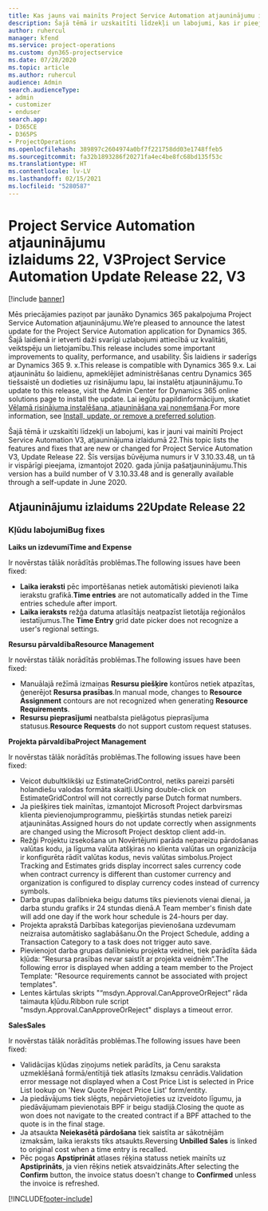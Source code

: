 ```yaml
---
title: Kas jauns vai mainīts Project Service Automation atjauninājumu izlaidumā 22, V3
description: Šajā tēmā ir uzskaitīti līdzekļi un labojumi, kas ir pieejami Project Service Automation atjauninājumu izlaidumā 22, V3.
author: ruhercul
manager: kfend
ms.service: project-operations
ms.custom: dyn365-projectservice
ms.date: 07/28/2020
ms.topic: article
ms.author: ruhercul
audience: Admin
search.audienceType:
- admin
- customizer
- enduser
search.app:
- D365CE
- D365PS
- ProjectOperations
ms.openlocfilehash: 389897c2604974a0bf7f221758dd03e1748ffeb5
ms.sourcegitcommit: fa32b1893286f20271fa4ec4be8fc68bd135f53c
ms.translationtype: HT
ms.contentlocale: lv-LV
ms.lasthandoff: 02/15/2021
ms.locfileid: "5280587"
---
```

# <a name="project-service-automation-update-release-22-v3"></a><span data-ttu-id="b8c56-103">Project Service Automation atjauninājumu izlaidums 22, V3</span><span class="sxs-lookup"><span data-stu-id="b8c56-103">Project Service Automation Update Release 22, V3</span></span>

[!include [banner](../includes/psa-now-project-operations.md)]

<span data-ttu-id="b8c56-104">Mēs priecājamies paziņot par jaunāko Dynamics 365 pakalpojuma Project Service Automation atjauninājumu.</span><span class="sxs-lookup"><span data-stu-id="b8c56-104">We’re pleased to announce the latest update for the Project Service Automation application for Dynamics 365.</span></span> <span data-ttu-id="b8c56-105">Šajā laidienā ir ietverti daži svarīgi uzlabojumi attiecībā uz kvalitāti, veiktspēju un lietojamību.</span><span class="sxs-lookup"><span data-stu-id="b8c56-105">This release includes some important improvements to quality, performance, and usability.</span></span> <span data-ttu-id="b8c56-106">Šis laidiens ir saderīgs ar Dynamics 365 9. x.</span><span class="sxs-lookup"><span data-stu-id="b8c56-106">This release is compatible with Dynamics 365 9.x.</span></span> <span data-ttu-id="b8c56-107">Lai atjauninātu šo laidienu, apmeklējiet administrēšanas centru Dynamics 365 tiešsaistē un dodieties uz risinājumu lapu, lai instalētu atjauninājumu.</span><span class="sxs-lookup"><span data-stu-id="b8c56-107">To update to this release, visit the Admin Center for Dynamics 365 online solutions page to install the update.</span></span> <span data-ttu-id="b8c56-108">Lai iegūtu papildinformācijum, skatiet [Vēlamā risinājuma instalēšana, atjaunināšana vai noņemšana](https://docs.microsoft.com/power-platform/admin/install-remove-preferred-solution).</span><span class="sxs-lookup"><span data-stu-id="b8c56-108">For more information, see [Install, update, or remove a preferred solution](https://docs.microsoft.com/power-platform/admin/install-remove-preferred-solution).</span></span>

<span data-ttu-id="b8c56-109">Šajā tēmā ir uzskaitīti līdzekļi un labojumi, kas ir jauni vai mainīti Project Service Automation V3, atjauninājuma izlaidumā 22.</span><span class="sxs-lookup"><span data-stu-id="b8c56-109">This topic lists the features and fixes that are new or changed for Project Service Automation V3, Update Release 22.</span></span> <span data-ttu-id="b8c56-110">Šīs versijas būvējuma numurs ir V 3.10.33.48, un tā ir vispārīgi pieejama, izmantojot 2020. gada jūnija pašatjauninājumu.</span><span class="sxs-lookup"><span data-stu-id="b8c56-110">This version has a build number of V 3.10.33.48 and is generally available through a self-update in June 2020.</span></span>

## <a name="update-release-22"></a><span data-ttu-id="b8c56-111">Atjauninājumu izlaidums 22</span><span class="sxs-lookup"><span data-stu-id="b8c56-111">Update Release 22</span></span>

### <a name="bug-fixes"></a><span data-ttu-id="b8c56-112">Kļūdu labojumi</span><span class="sxs-lookup"><span data-stu-id="b8c56-112">Bug fixes</span></span>



<span data-ttu-id="b8c56-113">**Laiks un izdevumi**</span><span class="sxs-lookup"><span data-stu-id="b8c56-113">**Time and Expense**</span></span>

<span data-ttu-id="b8c56-114">Ir novērstas tālāk norādītās problēmas.</span><span class="sxs-lookup"><span data-stu-id="b8c56-114">The following issues have been fixed:</span></span>

- <span data-ttu-id="b8c56-115">**Laika ieraksti** pēc importēšanas netiek automātiski pievienoti laika ierakstu grafikā.</span><span class="sxs-lookup"><span data-stu-id="b8c56-115">**Time entries** are not automatically added in the Time entries schedule after import.</span></span>
- <span data-ttu-id="b8c56-116">**Laika ieraksts** režģa datuma atlasītājs neatpazīst lietotāja reģionālos iestatījumus.</span><span class="sxs-lookup"><span data-stu-id="b8c56-116">The **Time Entry** grid date picker does not recognize a user's regional settings.</span></span>

<span data-ttu-id="b8c56-117">**Resursu pārvaldība**</span><span class="sxs-lookup"><span data-stu-id="b8c56-117">**Resource Management**</span></span>

<span data-ttu-id="b8c56-118">Ir novērstas tālāk norādītās problēmas.</span><span class="sxs-lookup"><span data-stu-id="b8c56-118">The following issues have been fixed:</span></span>

- <span data-ttu-id="b8c56-119">Manuālajā režīmā izmaiņas **Resursu piešķire** kontūros netiek atpazītas, ģenerējot **Resursa prasības**.</span><span class="sxs-lookup"><span data-stu-id="b8c56-119">In manual mode, changes to **Resource Assignment** contours are not recognized when generating **Resource Requirements**.</span></span>
- <span data-ttu-id="b8c56-120">**Resursu pieprasījumi** neatbalsta pielāgotus pieprasījuma statusus.</span><span class="sxs-lookup"><span data-stu-id="b8c56-120">**Resource Requests** do not support custom request statuses.</span></span>

<span data-ttu-id="b8c56-121">**Projekta pārvaldība**</span><span class="sxs-lookup"><span data-stu-id="b8c56-121">**Project Management**</span></span>

<span data-ttu-id="b8c56-122">Ir novērstas tālāk norādītās problēmas.</span><span class="sxs-lookup"><span data-stu-id="b8c56-122">The following issues have been fixed:</span></span>

- <span data-ttu-id="b8c56-123">Veicot dubultklikšķi uz EstimateGridControl, netiks pareizi parsēti holandiešu valodas formāta skaitļi.</span><span class="sxs-lookup"><span data-stu-id="b8c56-123">Using double-click on EstimateGridControl will not correctly parse Dutch format numbers.</span></span>
- <span data-ttu-id="b8c56-124">Ja piešķires tiek mainītas, izmantojot Microsoft Project darbvirsmas klienta pievienojumprogrammu, piešķirtās stundas netiek pareizi atjauninātas.</span><span class="sxs-lookup"><span data-stu-id="b8c56-124">Assigned hours do not update correctly when assignments are changed using the Microsoft Project desktop client add-in.</span></span>
- <span data-ttu-id="b8c56-125">Režģi Projektu izsekošana un Novērtējumi parāda nepareizu pārdošanas valūtas kodu, ja līguma valūta atšķiras no klienta valūtas un organizācija ir konfigurēta rādīt valūtas kodus, nevis valūtas simbolus.</span><span class="sxs-lookup"><span data-stu-id="b8c56-125">Project Tracking and Estimates grids display incorrect sales currency code when contract currency is different than customer currency and organization is configured to display currency codes instead of currency symbols.</span></span>
- <span data-ttu-id="b8c56-126">Darba grupas dalībnieka beigu datums tiks pievienots vienai dienai, ja darba stundu grafiks ir 24 stundas dienā.</span><span class="sxs-lookup"><span data-stu-id="b8c56-126">A Team member's finish date will add one day if the work hour schedule is 24-hours per day.</span></span>
- <span data-ttu-id="b8c56-127">Projekta aprakstā Darbības kategorijas pievienošana uzdevumam neizraisa automātisko saglabāšanu.</span><span class="sxs-lookup"><span data-stu-id="b8c56-127">On the Project Schedule, adding a Transaction Category to a task does not trigger auto save.</span></span>
- <span data-ttu-id="b8c56-128">Pievienojot darba grupas dalībnieku projekta veidnei, tiek parādīta šāda kļūda: “Resursa prasības nevar saistīt ar projekta veidnēm”.</span><span class="sxs-lookup"><span data-stu-id="b8c56-128">The following error is displayed when adding a team member to the Project Template: "Resource requirements cannot be associated with project templates".</span></span> 
- <span data-ttu-id="b8c56-129">Lentes kārtulas skripts "“msdyn.Approval.CanApproveOrReject” rāda taimauta kļūdu.</span><span class="sxs-lookup"><span data-stu-id="b8c56-129">Ribbon rule script "msdyn.Approval.CanApproveOrReject" displays a timeout error.</span></span>

<span data-ttu-id="b8c56-130">**Sales**</span><span class="sxs-lookup"><span data-stu-id="b8c56-130">**Sales**</span></span>

<span data-ttu-id="b8c56-131">Ir novērstas tālāk norādītās problēmas.</span><span class="sxs-lookup"><span data-stu-id="b8c56-131">The following issues have been fixed:</span></span>

- <span data-ttu-id="b8c56-132">Validācijas kļūdas ziņojums netiek parādīts, ja Cenu saraksta uzmeklēšanā formā/entītijā tiek atlasīts Izmaksu cenrādis.</span><span class="sxs-lookup"><span data-stu-id="b8c56-132">Validation error message not displayed when a Cost Price List is selected in Price List lookup on 'New Quote Project Price List' form/entity.</span></span>
- <span data-ttu-id="b8c56-133">Ja piedāvājums tiek slēgts, nepārvietojieties uz izveidoto līgumu, ja piedāvājumam pievienotais BPF ir beigu stadijā.</span><span class="sxs-lookup"><span data-stu-id="b8c56-133">Closing the quote as won does not navigate to the created contract if a BPF attached to the quote is in the final stage.</span></span>
- <span data-ttu-id="b8c56-134">Ja atsaukta **Neiekasētā pārdošana** tiek saistīta ar sākotnējām izmaksām, laika ieraksts tiks atsaukts.</span><span class="sxs-lookup"><span data-stu-id="b8c56-134">Reversing **Unbilled Sales** is linked to original cost when a time entry is recalled.</span></span>
- <span data-ttu-id="b8c56-135">Pēc pogas **Apstiprināt** atlases rēķina statuss netiek mainīts uz **Apstiprināts**, ja vien rēķins netiek atsvaidzināts.</span><span class="sxs-lookup"><span data-stu-id="b8c56-135">After selecting the **Confirm** button, the invoice status doesn't change to **Confirmed** unless the invoice is refreshed.</span></span>


[!INCLUDE[footer-include](../includes/footer-banner.md)]
